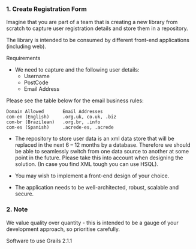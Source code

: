 ### 1. Create Registration Form

Imagine that you are part of a team that is creating a new library from scratch 
to capture user registration details and store them in a repository.

The library is intended to be consumed by different front-end applications (including web).

Requirements

- We need to capture and the following user details:
	- Username
	- PostCode
	- Email Address  

Please see the table below for the email business rules:

    Domain Allowed       Email Addresses
    com-en (English)     .org.uk, co.uk, .biz    
	com-br (Brazilean)   .org.br, .info
	com-es (Spanish)     .acrede-es, .acrede

- The repository to store user data is an xml data store that will be 
replaced in the next 6 – 12 months by a database. Therefore we 
should be able to seamlessly switch from one data source to another at 
some point in the future. Please take this into account when designing 
the solution. (In case you find XML tough you can use HSQL).

- You may wish to implement a front-end design of your choice.

- The application needs to be well-architected, robust, scalable and secure.

### 2. Note

We value quality over quantity - this is intended to be a gauge of your 
development approach, so prioritise carefully.

Software to use
Grails 2.1.1
